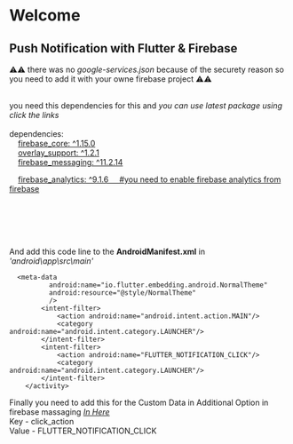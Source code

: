 <h1>Welcome</h1>
<h2>Push Notification with Flutter & Firebase</h2>

<p style=""> ⚠️⚠️ there was no <i> google-services.json </i> because of the securety reason so you need to add it with your owne firebase project ⚠️⚠️ </p> 

<br>
you need this dependencies for this and <i> you can use latest package using click the links</i>
<br><br>
dependencies: <br>
&nbsp;&nbsp;&nbsp;
  <a href='https://pub.dev/packages/firebase_core'>
    firebase_core: ^1.15.0 
  </a><br>
&nbsp;&nbsp;&nbsp;
  <a href='https://pub.dev/packages/overlay_support'>
    overlay_support: ^1.2.1
  </a><br>
&nbsp;&nbsp;&nbsp;
  <a href='https://pub.dev/packages/firebase_messaging'>
    firebase_messaging: ^11.2.14
  </a><br>

&nbsp;&nbsp;&nbsp;
  <a href='https://pub.dev/packages/firebase_analytics'>
    firebase_analytics: ^9.1.6  &nbsp;&nbsp;&nbsp;  #you need to enable firebase analytics from firebase
  </a><br>
<br>

<br><br><br>

And add this code line to the <b>AndroidManifest.xml</b> in <i>'android\app\src\main'</i>



      <meta-data
              android:name="io.flutter.embedding.android.NormalTheme"
              android:resource="@style/NormalTheme"
              />
            <intent-filter>
                <action android:name="android.intent.action.MAIN"/>
                <category android:name="android.intent.category.LAUNCHER"/>
            </intent-filter>
            <intent-filter>
                <action android:name="FLUTTER_NOTIFICATION_CLICK"/>
                <category android:name="android.intent.category.LAUNCHER"/>
            </intent-filter>
        </activity>


Finally you need to add this for the Custom Data in Additional Option in firebase massaging <i> <a href='https://github.com/dinethsiriwardana/flutter-notification/blob/main/ScreenShot/4.png?raw=true'> In Here <a> </i>
  <br>
Key - click_action <br>
Value - FLUTTER_NOTIFICATION_CLICK
